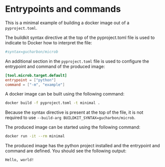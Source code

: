 # Entrypoints and commands

This is a minimal example of building a docker image out of a `pyproject.toml`.

The buildkit syntax directive at the top of the pyproject.toml file is used to indicate to Docker how to interpret the file:

```toml
#syntax=gucharbon/microb
```

An additional section in the `pyproject.toml` file is used to configure the entrypoint and command of the produced image:

```toml
[tool.microb.target.default]
entrypoint = ["python"]
command = ["-m", "example"]
```

A docker image can be built using the following command:

```bash
docker build -f pyproject.toml -t minimal .
```

Because the syntax directive is present at the top of the file, it is not required to use `--build-arg BUILDKIT_SYNTAX=gucharbon/microb`.

The produced image can be started using the following command:

```bash
docker run -it --rm minimal
```

The produced image has the python project installed and the entrypoint and command are defined. You should see the following output:

```plaintext
Hello, world!
```

